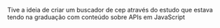Tive a ideia de criar um buscador de cep através do estudo que estava tendo na graduação com conteúdo sobre APIs em JavaScript
